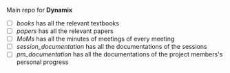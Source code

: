Main repo for **Dynamix**

- [ ] _books_ has all the relevant textbooks
- [ ] _papers_ has all the relevant papers
- [ ] _MoMs_ has all the minutes of meetings of every meeting
- [ ] _session\_documentation_ has all the documentations of the sessions
- [ ] _pm\_documentation_ has all the documentations of the project members's personal progress
